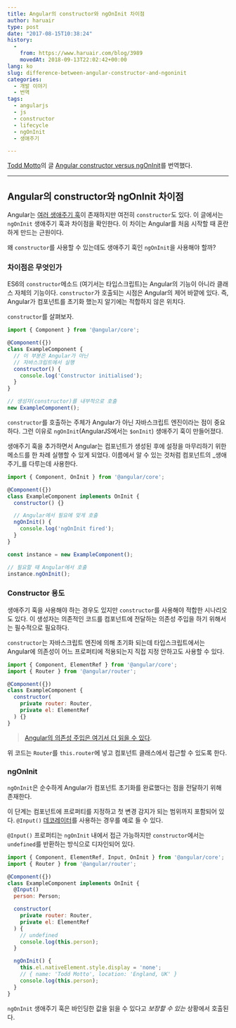 ```yaml
---
title: Angular의 constructor와 ngOnInit 차이점
author: haruair
type: post
date: "2017-08-15T10:38:24"
history:
  - 
    from: https://www.haruair.com/blog/3989
    movedAt: 2018-09-13T22:02:42+00:00
lang: ko
slug: difference-between-angular-constructor-and-ngoninit
categories:
  - 개발 이야기
  - 번역
tags:
  - angularjs
  - js
  - constructor
  - lifecycle
  - ngOnInit
  - 생애주기

---
```

[Todd Motto][1]의 글 [Angular constructor versus ngOnInit][2]를 번역했다.

* * *

## Angular의 constructor와 ngOnInit 차이점

Angular는 [여러 생애주기 훅][3]이 존재하지만 여전히 `constructor`도 있다. 이 글에서는 `ngOnInit` 생애주기 훅과 차이점을 확인한다. 이 차이는 Angular를 처음 시작할 때 혼란하게 만드는 근원이다.

왜 `constructor`를 사용할 수 있는데도 생애주기 훅인 `ngOnInit`을 사용해야 할까?

### 차이점은 무엇인가

ES6의 `constructor`메소드 (여기서는 타입스크립트)는 Angular의 기능이 아니라 클래스 자체의 기능이다. `constructor`가 호출되는 시점은 Angular의 제어 바깥에 있다. 즉, Angular가 컴포넌트를 초기화 했는지 알기에는 적합하지 않은 위치다.

`constructor`를 살펴보자.

```js
import { Component } from '@angular/core';

@Component({})
class ExampleComponent {
  // 이 부분은 Angular가 아닌
  // 자바스크립트에서 실행
  constructor() {
    console.log('Constructor initialised');
  }
}

// 생성자(constructor)를 내부적으로 호출
new ExampleComponent();
```

`constructor`를 호출하는 주체가 Angular가 아닌 자바스크립트 엔진이라는 점이 중요하다. 그런 이유로 `ngOnInit`(AngularJS에서는 `$onInit`) 생애주기 훅이 만들어졌다.

생애주기 훅을 추가하면서 Angular는 컴포넌트가 생성된 후에 설정을 마무리하기 위한 메소드를 한 차례 실행할 수 있게 되었다. 이름에서 알 수 있는 것처럼 컴포넌트의 _생애주기_를 다루는데 사용한다.

```js
import { Component, OnInit } from '@angular/core';

@Component({})
class ExampleComponent implements OnInit {
  constructor() {}

  // Angular에서 필요에 맞게 호출
  ngOnInit() {
    console.log('ngOnInit fired');
  }
}

const instance = new ExampleComponent();

// 필요할 때 Angular에서 호출
instance.ngOnInit();
```

### Constructor 용도

생애주기 훅을 사용해야 하는 경우도 있지만 `constructor`를 사용해야 적합한 시나리오도 있다. 이 생성자는 의존적인 코드를 컴포넌트에 전달하는 의존성 주입을 하기 위해서는 필수적으로 필요하다.

`constructor`는 자바스크립트 엔진에 의해 초기화 되는데 타입스크립트에서는 Angular에 의존성이 어느 프로퍼티에 적용되는지 직접 지정 안하고도 사용할 수 있다.

```js
import { Component, ElementRef } from '@angular/core';
import { Router } from '@angular/router';

@Component({})
class ExampleComponent {
  constructor(
    private router: Router,
    private el: ElementRef
  ) {}
}
```

> [Angular의 의존성 주입은 여기서 더 읽을 수 있다][4]. 

위 코드는 `Router`를 `this.router`에 넣고 컴포넌트 클래스에서 접근할 수 있도록 한다.

### ngOnInit

`ngOnInit`은 순수하게 Angular가 컴포넌트 초기화를 완료했다는 점을 전달하기 위해 존재한다.

이 단계는 컴포넌트에 프로퍼티를 지정하고 첫 변경 감지가 되는 범위까지 포함되어 있다. `@Input()` [데코레이터][5]를 사용하는 경우를 예로 들 수 있다.

`@Input()` 프로퍼티는 `ngOnInit` 내에서 접근 가능하지만 `constructor`에서는 `undefined`를 반환하는 방식으로 디자인되어 있다.

```js
import { Component, ElementRef, Input, OnInit } from '@angular/core';
import { Router } from '@angular/router';

@Component({})
class ExampleComponent implements OnInit {
  @Input()
  person: Person;

  constructor(
    private router: Router,
    private el: ElementRef
  ) {
    // undefined
    console.log(this.person);
  }

  ngOnInit() {
    this.el.nativeElement.style.display = 'none';
    // { name: 'Todd Motto', location: 'England, UK' }
    console.log(this.person);
  }
}
```

`ngOnInit` 생애주기 훅은 바인딩한 값을 읽을 수 있다고 _보장할 수 있는_ 상황에서 호출된다.

 [1]: https://twitter.com/toddmotto
 [2]: https://toddmotto.com/angular-constructor-ngoninit-lifecycle-hook
 [3]: https://angular.io/docs/ts/latest/guide/lifecycle-hooks.html
 [4]: https://toddmotto.com/angular-dependency-injection
 [5]: https://toddmotto.com/angular-decorators